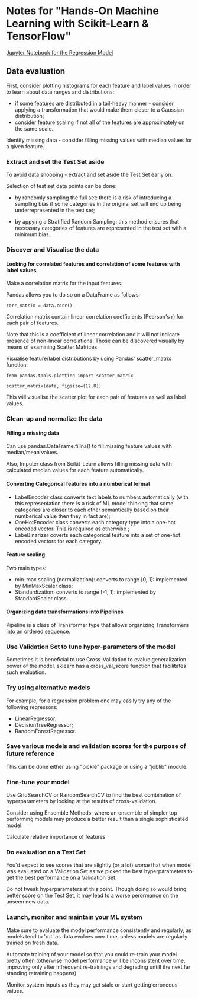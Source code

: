 # Notes for "Hands-On Machine Learning with Scikit-Learn &amp; TensorFlow"

[Jupyter Notebook for the Regression Model](regression/regression-model.ipynb)

## Data evaluation

First, consider plotting histograms for each feature and label values in order to learn about data ranges and distributions:

  * if some features are distributed in a tail-heavy manner - consider applying a transformation that would make them closer to a Gaussian distribution;
  * consider feature scaling if not all of the features are approximately on the same scale.

Identify missing data - consider filling missing values with median values for a given feature.

### Extract and set the Test Set aside

To avoid data snooping - extract and set aside the Test Set early on.

Selection of test set data points can be done:

  * by randomly sampling the full set: there is a risk of introducing a sampling bias if some categories in the original set will end up being underrepresented in the test set;

  * by appying a Stratified Random Sampling: this method ensures that necessary categories of features are represented in the test set with a minimum bias.

### Discover and Visualise the data

#### Looking for correlated features and correlation of some features with label values

Make a correlation matrix for the input features.

Pandas allows you to do so on a DataFrame as follows:
```
corr_matrix = data.corr()
```

Correlation matrix contain linear correlation coefficients (Pearson's r) for each pair of features.

Note that this is a coefficient of linear correlation and it will not indicate presence of non-linear correlations. Those can be discovered visually by means of examining Scatter Matrices.

Visualise feature/label distributions by using Pandas' scatter_matrix function:

```
from pandas.tools.plotting import scatter_matrix

scatter_matrix(data, figsize=(12,8))
```

This will visualise the scatter plot for each pair of features as well as label values.

### Clean-up and normalize the data

#### Filling a missing data

Can use pandas.DataFrame.fillna() to fill missing feature values with median/mean values.

Also, Imputer class from Scikit-Learn allows filling missing data with calculated median values for each feature automatically.

#### Converting Categorical features into a numberical format

  * LabelEncoder class converts text labels to numbers automatically (with this representation there is a risk of ML model thinking that some categories are closer to each other semantically based on their numberical value then they in fact are);
  * OneHotEncoder class converts each category type into a one-hot encoded vector. This is required as otherwise ;
  * LabeBinarizer coverts each categorical feature into a set of one-hot encoded vectors for each category.

#### Feature scaling

Two main types:
  * min-max scaling (normalization): converts to range [0, 1]: implemented by MinMaxScaler class;
  * Standardization: converts to range [-1, 1]: implemented by StandardScaler class.

#### Organizing data transformations into Pipelines

Pipeline is a class of Transformer type that allows organizing Transformers into an ordered sequence.

### Use Validation Set to tune hyper-parameters of the model

Sometimes it is beneficial to use Cross-Validation to evalue generalization power of the model. sklearn has a cross_val_score function that facilitates such evaluation.

### Try using alternative models

For example, for a regression problem one may easily try any of the following regressors:

  * LinearRegressor;
  * DecisionTreeRegressor;
  * RandomForestRegressor.

### Save various models and validation scores for the purpose of future reference

This can be done either using "pickle" package or using a "joblib" module.

### Fine-tune your model

Use GridSearchCV or RandomSearchCV to find the best combination of hyperparameters by looking at the results of cross-validation.

Consider using Ensemble Methods: where an ensemble of simpler top-performing models may produce a better result than a single sophisticated model.

Calculate relative importance of features

### Do evaluation on a Test Set

You'd expect to see scores that are slightly (or a lot) worse that when model was evaluated on a Validation Set as we picked the best hyperparameters to get the best performance on a Validation Set.

Do not tweak hyperparameters at this point. Though doing so would bring better score on the Test Set, it may lead to a worse perormance on the unseen new data.

### Launch, monitor and maintain your ML system

Make sure to evaluate the model performance consistently and regularly, as models tend to 'rot' as data evolves over time, unless models are regularly trained on fresh data.

Automate training of your model so that you could re-train your model pretty often (otherwise model performance will be inconsistent over time, improving only after infrequent re-trainings and degrading untill the next far standing retraining happens).

Monitor system inputs as they may get stale or start getting erroneous values.





